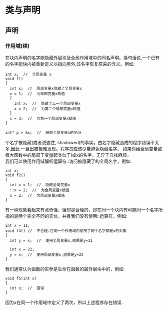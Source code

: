 # 类与声明
## 声明
### 作用域(续)
在块内声明的名字能隐藏外层块及全局作用域中的同名声明。换句话说,一个已有的名字能快内被重新定义以指向另外,该名字恢复原来的含义。例如:  
```
int x;  //  全局变量 x
void f()
{
  int x;  //  局部变量x隐藏了全局变量x
  x = 1;  //  为局部变量x赋值
  {
    int x;  //  隐藏了上一个局部变量x
    x = 2;  //  为第二个局部变量x赋值
  }
  x = 3;  //  为第一个局部变量x赋值
}

int* p = &x;  //  获取全局变量x的地址
```

个名字被隐藏(或者说遮住, shadowed)的事实。由名字隐藏造成的程序错误不太多,因此·一旦出错极难发现。程序员应该尽量避免隐藏名字。
如果你给全局变量或者大函数中的局部于变量起类似于i或x的名字，无异于自找麻烦。  
我们可以使用作用域解析运算符::访问被隐藏了的全局名字，例如:
```
int x;
void f2()
{
  int x = 1;  //  隐藏全局变量x
  ::x = 2;  //  为全局变量x赋值
  x = 2;  //  为局部变量x赋值
}
```

有一种现象看起来有点奇怪，但却是合理的，即在同一个块内有可能同一个名字所指的是两个完全不同的实体，并且我们没有使用::运算符。例如:
```
int x = 11;
void f4() //  不合理:在同一个作用域内使用了两个名字都是x的对象
{
  int y = x;  //  使用全局变量x,结果是y=11
  
  int x = 22;
  y = x;  //  使用局部变量x,结果是y=22
}
```

我们通常认为函数的实参是生命在函数的最外层块中的，例如:
```
void f5(int x)
{
  int x;  //  错误
}
```
因为x在同一个作用域中定义了两次，所以上述程序存在错误.  
